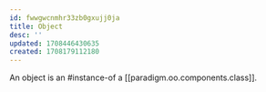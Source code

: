 ```yaml
---
id: fwwgwcnmhr33zb0gxujj0ja
title: Object
desc: ''
updated: 1708446430635
created: 1708179112180
---
```


An object is an #instance-of a [[paradigm.oo.components.class]].
